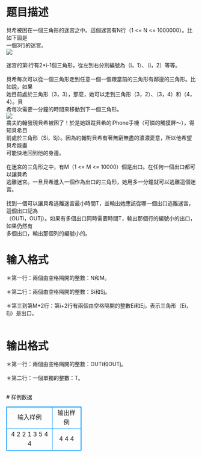 # 

 
 # 题目描述 
<p>
貝希被困在一個三角形的迷宮之中。這個迷宮有N行（1 <= N <= 1000000）。比如下圖是<br>一個3行的迷宮。<br><img border="0" src="/source/joyoi/tyvj-2603/img/aHR0cDovL3d3dy5qb3lvaS5jbi9wcm9ibGVtL3R5dmotMjYwMy9wcm9ibGVtc19pbWFnZXMvMzA0NS8xNzcyXzEuanBn.jpg"><br><br>迷宮的第i行有2*i-1個三角形，從左到右分別編號為（i，1）、（i，2）等等。<br><br>貝希每次可以從一個三角形走到任意一個一個跟當前的三角形有鄰邊的三角形。比如說，如果<br>她目前處於三角形（3，3），那麼，她可以走到三角形（3，2）、（3，4）和（4，4）。貝<br>希每次需要一分鐘的時間來移動到下一個三角形。<br><img border="0" src="/source/joyoi/tyvj-2603/img/aHR0cDovL3d3dy5qb3lvaS5jbi9wcm9ibGVtL3R5dmotMjYwMy9wcm9ibGVtc19pbWFnZXMvMzA0NS8xNzcyXzIuanBn.jpg"><br>農夫約翰發現貝希被困了！於是她跟蹤貝希的iPhone手機（可憐的觸摸屏～），得知貝希目<br>前處於三角形（Si，Sj）。因為約翰對貝希有著無窮無盡的濃濃愛意，所以他希望貝希能盡<br>可能快地回到他的身邊。<br><br>在迷宮的三角形之中，有M（1 <= M <= 10000）個是出口。在任何一個出口都可以讓貝希<br>逃離迷宮。一旦貝希進入一個作為出口的三角形，她用多一分鐘就可以逃離這個迷宮。<br><br>找到一個可以讓貝希逃離迷宮最小時間T，並輸出她應該從哪一個出口逃離迷宮，這個出口記為<br>（OUTi，OUTj）。如果有多個出口同時需要時間T，輸出那個行的編號小的出口，如果仍然有<br>多個出口，輸出那個列的編號小的。<br></p> 

 
 # 输入格式 
<p>
＊第一行：兩個由空格隔開的整數：N和M。<br><br>＊第二行：兩個由空格隔開的整數：Si和Sj。<br><br>＊第三到第M+2行：第i+2行有兩個由空格隔開的整數Ei和Ej，表示三角形（Ei，Ej）是出口。<br><br></p> 

 
 # 输出格式 
<p>
＊第一行：兩個由空格隔開的整數：OUTi和OUTj。<br><br>＊第二行：一個單獨的整數：T。<br><br></p> 
# 样例数据
<style>
        table,table tr th, table tr td { border:1px solid #0094ff; }
        table { width: 200px; min-height: 25px; line-height: 25px; text-align: center; border-collapse: collapse;}   
    </style>
<table>
	<tr>
		<td>输入样例</td>
		<td>输出样例</td>
	</tr>
<tr><td>4 2
2 1
3 5
4 4

</td><td>4 4
4</td></tr></table>
